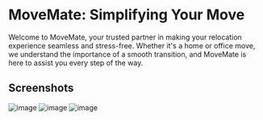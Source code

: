 # MoveMate: Simplifying Your Move

Welcome to MoveMate, your trusted partner in making your relocation experience seamless and stress-free. Whether it's a home or office move, we understand the importance of a smooth transition, and MoveMate is here to assist you every step of the way.

## Screenshots
![image](https://github.com/ravindran-exe/MoveMate/assets/139221594/959a3faa-053c-480b-99ff-45c4fcc7d926)
![image](https://github.com/ravindran-exe/MoveMate/assets/139221594/391920ff-14cb-4013-9cc4-b32f9035a000)
![image](https://github.com/ravindran-exe/MoveMate/assets/139221594/bc611958-c66b-4857-a0c2-46132b244347)


